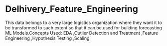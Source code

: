 # Delhivery_Feature_Engineering
This data belongs to a very large logistics organization where they want it to be transformed to such extent so that it can be used for building forecasting ML Models.Concepts Used: EDA ,Outlier Detection and Treatment ,Feature Engineering ,Hypothesis Testing ,Scaling
